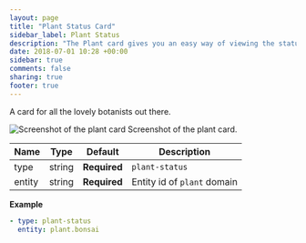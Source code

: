 ```yaml
---
layout: page
title: "Plant Status Card"
sidebar_label: Plant Status
description: "The Plant card gives you an easy way of viewing the status of your plants"
date: 2018-07-01 10:28 +00:00
sidebar: true
comments: false
sharing: true
footer: true
---
```


A card for all the lovely botanists out there.

<p class='img'>
<img src='/images/lovelace/lovelace_plant.png' alt='Screenshot of the plant card'>
Screenshot of the plant card.
</p>


| Name | Type | Default | Description
| ---- | ---- | ------- | -----------
| type | string | **Required** | `plant-status`
| entity | string | **Required** | Entity id of `plant` domain

**Example**

```yaml
- type: plant-status
  entity: plant.bonsai
```
